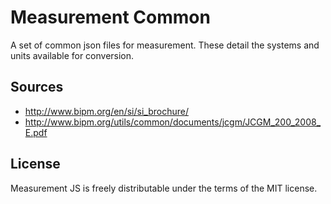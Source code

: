 Measurement Common
==================

A set of common json files for measurement. These detail the systems and units available for conversion.

## Sources

 - http://www.bipm.org/en/si/si_brochure/
 - http://www.bipm.org/utils/common/documents/jcgm/JCGM_200_2008_E.pdf

## License
Measurement JS is freely distributable under the terms of the MIT license.
